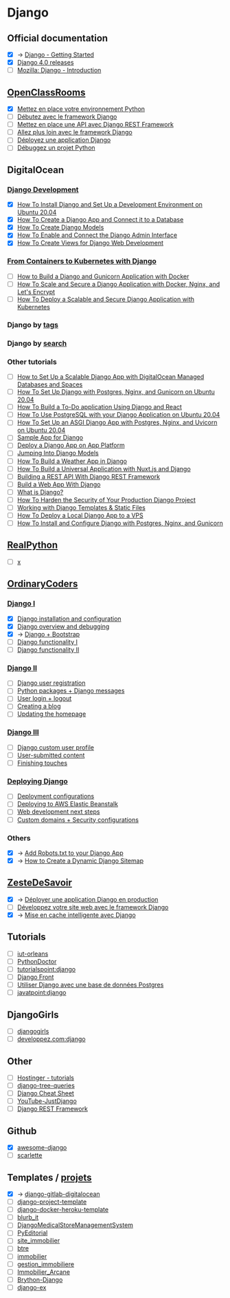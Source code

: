 # Django

## Official documentation
- [x] -> [Django - Getting Started](https://docs.djangoproject.com/en/4.0/topics/)
- [x] [Django 4.0 releases](https://docs.djangoproject.com/en/4.0/releases/4.0/)
- [ ] [Mozilla: Django - Introduction](https://developer.mozilla.org/fr/docs/Learn/Server-side/Django/Introduction)

## [OpenClassRooms](https://openclassrooms.com/fr/search?page=1&query=django&language=fr&type=course)
- [x] [Mettez en place votre environnement Python](https://openclassrooms.com/fr/courses/6951236-mettez-en-place-votre-environnement-python)
- [ ] [Débutez avec le framework Django](https://openclassrooms.com/fr/courses/7172076-debutez-avec-le-framework-django)
- [ ] [Mettez en place une API avec Django REST Framework](https://openclassrooms.com/fr/courses/7192416-mettez-en-place-une-api-avec-django-rest-framework)
- [ ] [Allez plus loin avec le framework Django](https://openclassrooms.com/fr/courses/7192426-allez-plus-loin-avec-le-framework-django)
- [ ] [Déployez une application Django](https://openclassrooms.com/fr/courses/4425101-deployez-une-application-django)
- [ ] [Débuggez un projet Python](https://openclassrooms.com/fr/courses/7155851-debuggez-un-projet-python)

## DigitalOcean
### [Django Development](https://www.digitalocean.com/community/tutorial_series/django-development)
- [x] [How To Install Django and Set Up a Development Environment on Ubuntu 20.04](https://www.digitalocean.com/community/tutorials/how-to-install-django-and-set-up-a-development-environment-on-ubuntu-20-04)
- [x] [How To Create a Django App and Connect it to a Database](https://www.digitalocean.com/community/tutorials/how-to-create-a-django-app-and-connect-it-to-a-database)
- [x] [How To Create Django Models](https://www.digitalocean.com/community/tutorials/how-to-create-django-models)
- [x] [How To Enable and Connect the Django Admin Interface](https://www.digitalocean.com/community/tutorials/how-to-enable-and-connect-the-django-admin-interface)
- [x] [How To Create Views for Django Web Development](https://www.digitalocean.com/community/tutorials/how-to-create-views-for-django-web-development)

### [From Containers to Kubernetes with Django](https://www.digitalocean.com/community/tutorial_series/from-containers-to-kubernetes-with-django)
- [ ] [How to Build a Django and Gunicorn Application with Docker](https://www.digitalocean.com/community/tutorials/how-to-build-a-django-and-gunicorn-application-with-docker)
- [ ] [How To Scale and Secure a Django Application with Docker, Nginx, and Let's Encrypt](https://www.digitalocean.com/community/tutorials/how-to-scale-and-secure-a-django-application-with-docker-nginx-and-let-s-encrypt)
- [ ] [How To Deploy a Scalable and Secure Django Application with Kubernetes](https://www.digitalocean.com/community/tutorials/how-to-deploy-a-scalable-and-secure-django-application-with-kubernetes)

### Django by [tags](https://www.digitalocean.com/community/tags/django)
### Django by [search](https://www.digitalocean.com/community/tutorials?q=django)
### Other tutorials
- [ ] [How to Set Up a Scalable Django App with DigitalOcean Managed Databases and Spaces](https://www.digitalocean.com/community/tutorials/how-to-set-up-a-scalable-django-app-with-digitalocean-managed-databases-and-spaces)
- [ ] [How To Set Up Django with Postgres, Nginx, and Gunicorn on Ubuntu 20.04](https://www.digitalocean.com/community/tutorials/how-to-set-up-django-with-postgres-nginx-and-gunicorn-on-ubuntu-20-04)
- [ ] [How To Build a To-Do application Using Django and React](https://www.digitalocean.com/community/tutorials/build-a-to-do-application-using-django-and-react)
- [ ] [How To Use PostgreSQL with your Django Application on Ubuntu 20.04](https://www.digitalocean.com/community/tutorials/how-to-use-postgresql-with-your-django-application-on-ubuntu-20-04)
- [ ] [How To Set Up an ASGI Django App with Postgres, Nginx, and Uvicorn on Ubuntu 20.04](https://www.digitalocean.com/community/tutorials/how-to-set-up-an-asgi-django-app-with-postgres-nginx-and-uvicorn-on-ubuntu-20-04)
- [ ] [Sample App for Django ](https://docs.digitalocean.com/products/app-platform/languages-frameworks/python/django/)
- [ ] [Deploy a Django App on App Platform](https://docs.digitalocean.com/tutorials/app-deploy-django-app/)
- [ ] [Jumping Into Django Models](https://www.digitalocean.com/community/tech_talks/jumping-into-django-models)
- [ ] [How To Build a Weather App in Django](https://www.digitalocean.com/community/tutorials/how-to-build-a-weather-app-in-django)
- [ ] [How To Build a Universal Application with Nuxt.js and Django](https://www.digitalocean.com/community/tutorials/how-to-build-a-universal-application-with-nuxt-js-and-django)
- [ ] [Building a REST API With Django REST Framework](https://www.digitalocean.com/community/tech_talks/building-a-rest-api-with-django-rest-framework)
- [ ] [Build a Web App With Django](https://www.digitalocean.com/community/tech_talks/build-a-web-app-with-django)
- [ ] [What is Django?](https://www.digitalocean.com/community/tutorials/what-is-django)
- [ ] [How To Harden the Security of Your Production Django Project](https://www.digitalocean.com/community/tutorials/how-to-harden-your-production-django-project)
- [ ] [Working with Django Templates & Static Files](https://www.digitalocean.com/community/tutorials/working-with-django-templates-static-files)
- [ ] [How To Deploy a Local Django App to a VPS](https://www.digitalocean.com/community/tutorials/how-to-deploy-a-local-django-app-to-a-vps)
- [ ] [How To Install and Configure Django with Postgres, Nginx, and Gunicorn](https://www.digitalocean.com/community/tutorials/how-to-install-and-configure-django-with-postgres-nginx-and-gunicorn)

## [RealPython](https://realpython.com/tutorials/django/)
- [ ] [x]()

## [OrdinaryCoders](https://ordinarycoders.com/blog/django)
### [Django I](https://ordinarycoders.com/django-i)
- [x] [Django installation and configuration](https://ordinarycoders.com/django-installation-and-configuration)
- [x] [Django overview and debugging](https://ordinarycoders.com/django-overview-and-debugging)
- [x] -> [Django + Bootstrap](https://ordinarycoders.com/django-bootstrap)
- [ ] [Django functionality I](https://ordinarycoders.com/django-functionality-i)
- [ ] [Django functionality II](https://ordinarycoders.com/django-functionality-ii)

### [Django II](https://ordinarycoders.com/django-ii)
- [ ] [Django user registration](https://ordinarycoders.com/django-user-registration)
- [ ] [Python packages + Django messages](https://ordinarycoders.com/python-packages-django-messages)
- [ ] [User login + logout](https://ordinarycoders.com/user-login-logout)
- [ ] [Creating a blog](https://ordinarycoders.com/creating-a-blog)
- [ ] [Updating the homepage](https://ordinarycoders.com/updating-the-homepage)

### [Django III](https://ordinarycoders.com/django-iii)
- [ ] [Django custom user profile](https://ordinarycoders.com/django-custom-user-profile)
- [ ] [User-submitted content](https://ordinarycoders.com/user-submitted-content)
- [ ] [Finishing touches](https://ordinarycoders.com/finishing-touches)

### [Deploying Django](https://ordinarycoders.com/deploying-django)
- [ ] [Deployment configurations](https://ordinarycoders.com/deployment-configurations)
- [ ] [Deploying to AWS Elastic Beanstalk](https://ordinarycoders.com/deploying-to-aws-elastic-beanstalk)
- [ ] [Web development next steps](https://ordinarycoders.com/web-development-next-steps)
- [ ] [Custom domains + Security configurations](https://ordinarycoders.com/custom-domains-security-configurations)

### Others
- [x] -> [Add Robots.txt to your Django App](https://ordinarycoders.com/blog/article/robots-text-file-django)
- [x] -> [How to Create a Dynamic Django Sitemap](https://ordinarycoders.com/blog/article/django-sitemap)

## [ZesteDeSavoir](https://zestedesavoir.com/bibliotheque/?tag=django)
- [x] -> [Déployer une application Django en production](https://zestedesavoir.com/tutoriels/2213/deployer-une-application-django-en-production/)
- [ ] [Développez votre site web avec le framework Django](https://zestedesavoir.com/tutoriels/598/developpez-votre-site-web-avec-le-framework-django/)
- [x] -> [Mise en cache intelligente avec Django](https://zestedesavoir.com/tutoriels/1295/mise-en-cache-intelligente-avec-django/)

## Tutorials
- [ ] [iut-orleans](https://www.univ-orleans.fr/iut-orleans/informatique/intra/tuto/django/)
- [ ] [PythonDoctor](https://python.doctor/page-django-cours-tutoriels-documentation-francaise)
- [ ] [tutorialspoint:django](https://www.tutorialspoint.com/django/index.htm)
- [ ] [Django Front](https://mkdev.me/en/posts/fundamentals-of-front-end-django)
- [ ] [Utiliser Django avec une base de données Postgres](https://olivierlemoigne.com/posts/django-postgres/)
- [ ] [javatpoint:django](https://www.javatpoint.com/django-tutorial)

## DjangoGirls
- [ ] [djangogirls](https://tutorial.djangogirls.org/fr/)
- [ ] [developpez.com:django](https://python.developpez.com/tutoriels/reseau-web/apprendre-framework-django/)

## Other
- [ ] [Hostinger - tutorials](https://www.hostinger.fr/tutoriels/)
- [ ] [django-tree-queries](https://github.com/matthiask/django-tree-queries)
- [ ] [Django Cheat Sheet](https://github.com/lucrae/django-cheat-sheet)
- [ ] [YouTube-JustDjango](https://www.youtube.com/c/JustDjango/videos)
- [ ] [Django REST Framework](https://www.django-rest-framework.org/)

## Github
- [x] [awesome-django](https://github.com/wsvincent/awesome-django)
- [ ] [scarlette](https://github.com/encode/starlette)

## Templates / [projets](https://builtwithdjango.com/projects/)
- [x] -> [django-gitlab-digitalocean](https://gitlab.com/testdriven/django-gitlab-digitalocean)
- [ ] [django-project-template](https://gitlab.com/thorgate-public/django-project-template)
- [ ] [django-docker-heroku-template](https://github.com/bfirsh/django-docker-heroku-template)
- [ ] [blurb_it](https://github.com/python/blurb_it)
- [ ] [DjangoMedicalStoreManagementSystem](https://github.com/hackstarsj/DjangoMedicalStoreManagementSystem)
- [ ] [PyEditorial](https://github.com/mavenium/PyEditorial)
- [ ] [site_immobilier](https://github.com/emmanou245/site_immobilier)
- [ ] [btre](https://github.com/NdeneSENE/btre)
- [ ] [immobilier](https://github.com/verpoorten/immobilier)
- [ ] [gestion_immobiliere](https://github.com/abdoulayeboki/gestion_immobiliere)
- [ ] [Immobilier_Arcane](https://github.com/Git-StevenP/Immobilier_Arcane)
- [ ] [Brython-Django](https://github.com/harukaeru/Brython-Django)
- [ ] [django-ex](https://github.com/sclorg/django-ex)
